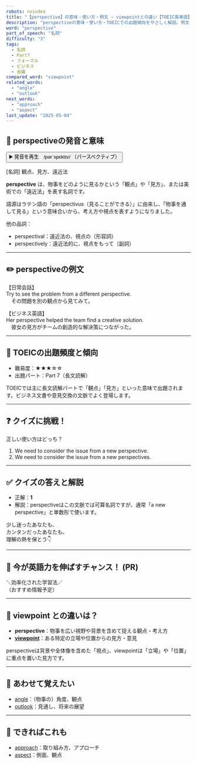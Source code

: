 ```yaml
---
robots: noindex
title: "【perspective】の意味・使い方・例文 ― viewpointとの違い【TOEIC英単語】"
description: "perspectiveの意味・使い方・TOEICでの出題傾向をやさしく解説。例文・クイズ付きでviewpointとの違いもわかりやすく学べます。"
word: "perspective"
part_of_speech: "名詞"
difficulty: "3"
tags:
  - 名詞
  - Part7
  - フォーマル
  - ビジネス
  - 会議
compared_word: "viewpoint"
related_words:
  - "angle"
  - "outlook"
next_words:
  - "approach"
  - "aspect"
last_update: "2025-05-04"
---
```


## 🔰 perspectiveの発音と意味

<button class="play-audio" onclick="playTTS('perspective')">
  <span class="play-audio-main">
    ▶️ 発音を再生　/pərˈspɛktɪv/
  </span>
  <span class="play-audio-sub">
    （パースペクティブ）
  </span>
</button>

[名詞] 観点、見方、遠近法

**perspective** は、物事をどのように見るかという「観点」や「見方」、または美術での「遠近法」を表す名詞です。

語源はラテン語の「perspectivus（見ることができる）」に由来し、「物事を通して見る」という意味合いから、考え方や視点を表すようになりました。

他の品詞：  
- perspectival：遠近法の、視点の（形容詞）
- perspectively：遠近法的に、視点をもって（副詞）

---

## ✏️ perspectiveの例文

【日常会話】  
Try to see the problem from a different perspective.  
　その問題を別の観点から見てみて。

【ビジネス英語】  
Her perspective helped the team find a creative solution.  
　彼女の見方がチームの創造的な解決策につながった。

---

## 🎯 TOEICの出題頻度と傾向

- 難易度：★★★☆☆
- 出題パート：Part 7（長文読解）

TOEICでは主に長文読解パートで「観点」「見方」といった意味で出題されます。ビジネス文書や意見交換の文脈でよく登場します。

---

## ❓ クイズに挑戦！

正しい使い方はどっち？

1. We need to consider the issue from a new perspective.  
2. We need to consider the issue from a new perspectives.

---

## ✅ クイズの答えと解説

- 正解：**1**
- 解説：perspectiveはこの文脈では可算名詞ですが、通常「a new perspective」と単数形で使います。

少し迷ったあなたも、  
カンタンだったあなたも、  
理解の熱を保とう👇️

---

## 🚀 今が英語力を伸ばすチャンス！ (PR)

<div class="info-center">
＼効率化された学習法／<br>  
（おすすめ情報予定）
</div>

---

## 🤔  viewpoint との違いは？

- **perspective**：物事を広い視野や背景を含めて捉える観点・考え方
- **[viewpoint](/viewpoint)**：ある特定の立場や位置からの見方・意見

perspectiveは背景や全体像を含めた「視点」、viewpointは「立場」や「位置」に重点を置いた見方です。

---

## 🧩 あわせて覚えたい

- [angle](/angle)：（物事の）角度、観点
- [outlook](/outlook)：見通し、将来の展望

---

## 📖 できればこれも

- [approach](/approach)：取り組み方、アプローチ
- [aspect](/aspect)：側面、観点

<!-- cvid: aid46_bid40 -->
